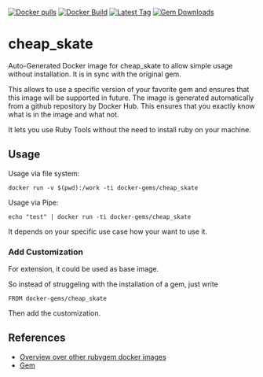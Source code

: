 [![Docker pulls](https://img.shields.io/docker/pulls/rubygem/cheap_skate.svg)](https://hub.docker.com/r/rubygem/cheap_skate/)
[![Docker Build](https://img.shields.io/docker/automated/rubygem/cheap_skate.svg)](https://hub.docker.com/r/rubygem/cheap_skate/)
[![Latest Tag](https://img.shields.io/github/tag/docker-rubygem/cheap_skate.svg)](https://hub.docker.com/r/rubygem/cheap_skate/)
[![Gem Downloads](https://img.shields.io/gem/dt/cheap_skate.svg)](https://rubygems.org/gems/cheap_skate/)
# cheap_skate

Auto-Generated Docker image for cheap_skate to allow simple usage without installation.
It is in sync with the original gem.

This allows to use a specific version of your favorite gem and ensures that this image will be supported in future.
The image is generated automatically from a github repository by Docker Hub.
This ensures that you exactly know what is in the image and what not.

It lets you use Ruby Tools without the need to install ruby on your machine.

## Usage

Usage via file system:

`docker run -v $(pwd):/work -ti docker-gems/cheap_skate`

Usage via Pipe:

`echo "test" | docker run -ti docker-gems/cheap_skate`

It depends on your specific use case how your want to use it.

### Add Customization

For extension, it could be used as base image.

So instead of struggeling with the installation of a gem, just write

`FROM docker-gems/cheap_skate`

Then add the customization.

## References

 - [Overview over other rubygem docker images](https://github.com/thinkbot/docker-rubygem)
 - [Gem](https://rubygems.org/gems/cheap_skate/)
